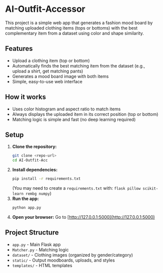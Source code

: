 # AI-Outfit-Accessor
This project is a simple web app that generates a fashion mood board by matching uploaded clothing items (tops or bottoms) with the best complementary item from a dataset using color and shape similarity.

## Features
- Upload a clothing item (top or bottom)
- Automatically finds the best matching item from the dataset (e.g., upload a shirt, get matching pants)
- Generates a mood board image with both items
- Simple, easy-to-use web interface

## How it works
- Uses color histogram and aspect ratio to match items
- Always displays the uploaded item in its correct position (top or bottom)
- Matching logic is simple and fast (no deep learning required)

## Setup
1. **Clone the repository:**
   ```bash
   git clone <repo-url>
   cd AI-Outfit-Acc
   ```
2. **Install dependencies:**
   ```bash
   pip install -r requirements.txt
   ```
   (You may need to create a `requirements.txt` with: `flask pillow scikit-learn rembg numpy`)
3. **Run the app:**
   ```bash
   python app.py
   ```
4. **Open your browser:**
   Go to [http://127.0.0.1:5000](http://127.0.0.1:5000)

## Project Structure
- `app.py` - Main Flask app
- `Matcher.py` - Matching logic
- `dataset/` - Clothing images (organized by gender/category)
- `static/` - Output moodboards, uploads, and styles
- `templates/` - HTML templates
